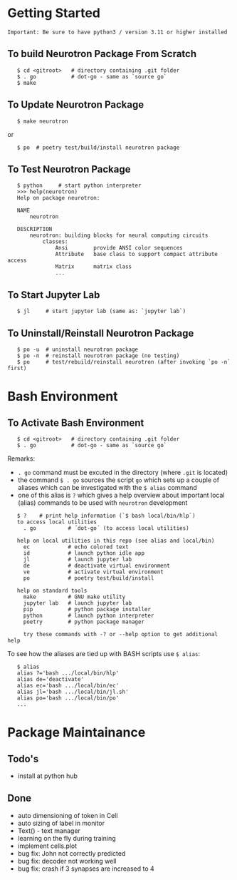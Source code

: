 # Getting Started

```
Important: Be sure to have python3 / version 3.11 or higher installed
```

## To build Neurotron Package From Scratch

```
   $ cd <gitroot>   # directory containing .git folder
   $ . go           # dot-go - same as `source go`
   $ make
```

## To Update Neurotron Package

```
   $ make neurotron
```

or

```
   $ po  # poetry test/build/install neurotron package
```

## To Test Neurotron Package

```
   $ python     # start python interpreter
   >>> help(neurotron)
   Help on package neurotron:

   NAME
       neurotron

   DESCRIPTION
       neurotron: building blocks for neural computing circuits
           classes:
               Ansi        provide ANSI color sequences
               Attribute   base class to support compact attribute access
               Matrix      matrix class
               ...
```

## To Start Jupyter Lab

```
   $ jl     # start jupyter lab (same as: `jupyter lab`)
```

## To Uninstall/Reinstall Neurotron Package

```
   $ po -u  # uninstall neurotron package
   $ po -n  # reinstall neurotron package (no testing)
   $ po     # test/rebuild/reinstall neurotron (after invoking `po -n` first)
```

# Bash Environment

## To Activate Bash Environment

```
   $ cd <gitroot>   # directory containing .git folder
   $ . go           # dot-go - same as `source go`
```

Remarks:
* `. go` command must be excuted in the <gitroot> directory (where `.git` is
  located)
* the command `$ . go` sources the script `go` which sets up a couple of aliases
  which can be investigated with the `$ alias` command
* one of this alias is `?` which gives a help overview about important local
  (alias) commands to be used with `neurotron` development

```
   $ ?    # print help information (`$ bash local/bin/hlp`)
   to access local utilities
     . go          # ´dot-go´ (to access local utilities)

   help on local utilities in this repo (see alias and local/bin)
     ec            # echo colored text
     id            # launch python idle app
     jl            # launch jupyter lab
     de            # deactivate virtual environment
     ve            # activate virtual environment
     po            # poetry test/build/install

   help on standard tools
     make          # GNU make utility
     jupyter lab   # launch jupyter lab
     pip           # python package installer
     python        # launch python interpreter
     poetry        # python package manager

     try these commands with -? or --help option to get additional help
```

To see how the aliases are tied up with BASH scripts use `$ alias`:
```
   $ alias
   alias ?='bash .../local/bin/hlp'
   alias de='deactivate'
   alias ec='bash .../local/bin/ec'
   alias jl='bash .../local/bin/jl.sh'
   alias po='bash .../local/bin/po'
   ...
```

# Package Maintainance

## Todo's

* install at python hub


## Done

* auto dimensioning of token in Cell
* auto sizing of label in monitor
* Text() - text manager
* learning on the fly during training
* implement cells.plot
* bug fix: John not correctly predicted
* bug fix: decoder not working well
* bug fix: crash if 3 synapses are increased to 4
